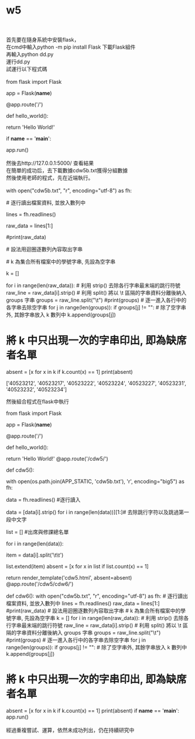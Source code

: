# w5
</br>
</br>
首先要在隨身系統中安裝flask，
</br>
在cmd中輸入python -m pip install Flask 下載Flask組件
</br>
再輸入python dd.py
</br>
運行dd.py
</br>
試運行以下程式碼
</br>
</br>
  from flask import Flask

  app = Flask(__name__)

  @app.route('/')

  def hello_world():

  return 'Hello World!'

  if __name__ == '__main__':

  app.run\(\)
</br>
</br>
然後去http://127.0.0.1:5000/ 查看結果
</br>
在簡單的成功后，去下載數據cdw5b.txt獲得分組數據
</br>
然後使用老師的程式，先在近端執行。
</br>
</br>
  with open("cdw5b.txt", "r", encoding="utf-8") as fh:

  \# 逐行讀出檔案資料, 並放入數列中

  lines = fh.readlines\(\)

  raw\_data = lines\[1:\]

  \#print\(raw\_data\)

  \# 設法用迴圈逐數列內容取出字串

  \# k 為集合所有檔案中的學號字串, 先設為空字串

  k = \[\]

  for i in range\(len\(raw\_data\)\):
      \# 利用 strip\(\) 去除各行字串最末端的跳行符號
      raw\_line = raw\_data\[i\].strip\(\)
      \# 利用 split\(\) 將以 \t 區隔的字串資料分離後納入 groups 字串    groups = raw\_line.split\("\t"\)
      \#print\(groups\)
      \# 逐一進入各行中的各字串去除空字串
      for j in range\(len\(groups\)\):
          if groups\[j\] != "":
              \# 除了空字串外, 其餘字串放入 k 數列中
              k.append\(groups\[j\]\)
  # 將 k 中只出現一次的字串印出, 即為缺席者名單
  absent = [x for x in k if k.count(x) == 1]
  print(absent)

  ['40523212', '40523217', '40523222', '40523224', '40523227', '40523231', '40523232', '40523234']

  然後組合程式在flask中執行

  from flask import Flask

  app = Flask(__name__)

  @app.route('/')

  def hello_world():

  return 'Hello World!'
  @app.route('/cdw5/')

  def cdw5():

  with open\(os.path.join\(APP\_STATIC, 'cdw5b.txt'\), 'r', encoding="big5"\) as fh:

   data = fh.readlines\(\) \#逐行讀入

   data = \[data\[i\].strip\(\) for i in range\(len\(data\)\)\]\[1:\]\# 去除跳行字符以及跳過第一段中文字

  list = \[\] \#出席與修課總名單

  for i in range\(len\(data\)\):

  item = data\[i\].split\('\t\t'\)

  list.extend\(item\)
  absent = \[x for x in list if list.count\(x\) == 1\]

  return render\_template\('cdw5.html', absent=absent\)
  @app.route('/cdw5/cdw6/')

  def cdw6():
  with open\("cdw5b.txt", "r", encoding="utf-8"\) as fh:
  \# 逐行讀出檔案資料, 並放入數列中
  lines = fh.readlines\(\)
  raw\_data = lines\[1:\]
  \#print\(raw\_data\)
  \# 設法用迴圈逐數列內容取出字串
  \# k 為集合所有檔案中的學號字串, 先設為空字串
  k = \[\]
  for i in range\(len\(raw\_data\)\):
      \# 利用 strip\(\) 去除各行字串最末端的跳行符號
      raw\_line = raw\_data\[i\].strip\(\)
      \# 利用 split\(\) 將以 \t 區隔的字串資料分離後納入 groups 字串
      groups = raw\_line.split\("\t"\)
      \#print\(groups\)
      \# 逐一進入各行中的各字串去除空字串
      for j in range\(len\(groups\)\):
          if groups\[j\] != "":
              \# 除了空字串外, 其餘字串放入 k 數列中
              k.append\(groups\[j\]\)
  # 將 k 中只出現一次的字串印出, 即為缺席者名單
  absent = [x for x in k if k.count(x) == 1]
  print(absent)
  if __name__ == '__main__':
  app.run\(\)
</br>
</br>
經過重複嘗試、運算，依然未成功列出，仍在持續研究中

